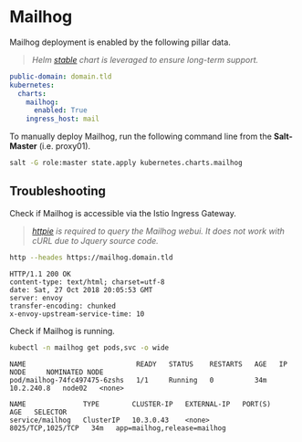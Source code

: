 # Mailhog

Mailhog deployment is enabled by the following pillar data.

> _Helm [stable](https://github.com/helm/charts/tree/master/stable/mailhog) chart is leveraged to ensure long-term support._

```yaml
public-domain: domain.tld
kubernetes:
  charts:
    mailhog:
      enabled: True
    ingress_host: mail
```

To manually deploy Mailhog, run the following command line from the **Salt-Master** (i.e. proxy01).

```bash
salt -G role:master state.apply kubernetes.charts.mailhog
```

## Troubleshooting

Check if Mailhog is accessible via the Istio Ingress Gateway.

>_[httpie](https://httpie.org/doc#installation) is required to query the Mailhog webui._
>_It does not work with cURL due to Jquery source code._

```bash
http --heades https://mailhog.domain.tld
```

```text
HTTP/1.1 200 OK
content-type: text/html; charset=utf-8
date: Sat, 27 Oct 2018 20:05:53 GMT
server: envoy
transfer-encoding: chunked
x-envoy-upstream-service-time: 10
```

Check if Mailhog is running.

```bash
kubectl -n mailhog get pods,svc -o wide
```

```text
NAME                           READY   STATUS    RESTARTS   AGE   IP           NODE     NOMINATED NODE
pod/mailhog-74fc497475-6zshs   1/1     Running   0          34m   10.2.240.8   node02   <none>

NAME              TYPE        CLUSTER-IP   EXTERNAL-IP   PORT(S)             AGE   SELECTOR
service/mailhog   ClusterIP   10.3.0.43    <none>        8025/TCP,1025/TCP   34m   app=mailhog,release=mailhog
```